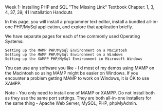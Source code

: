 Week 1: Installing PHP and SQL
"The Missing Link" Textbook Chapter: 1, 3, 4, 37, 39, 41
Installation Handouts

In this page, you will install a programmer text editor, install a bundled all-in-one PHP/MySql application, and explore that application briefly.

We have separate pages for each of the commonly used Operating Systems:

    Setting up the MAMP PHP/MySql Environment on a Macintosh
    Setting up the MAMP PHP/MySql Environment on a Windows
    Setting up the XAMPP PHP/MySql Environment in Microsoft Windows

You can use any software you like - I d most of my demos using MAMP on the Macintosh so using MAMP might be easier on Windows. If you encounter a problem getting MAMP to work on Windows, it is OK to use XAMPP.

Note - You only need to install one of MAMP or XAMPP. Do not install both as they use the same port settings. They are both all-in-one installers for the same thing - Apache Web Server, MySQL, PHP, phpMyAdmin.
